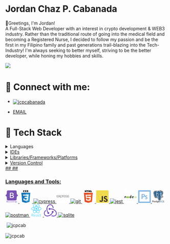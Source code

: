 # Jordan Chaz P. Cabanada

👋Greetings, I'm Jordan! </br>
    A Full-Stack Web Developer with an interest in crypto development & WEB3 industry. Rather than the traditional route of going into the medical field and becoming a Registered Nurse, I decided to follow my passion and be the first in my Filipino family and past generations trail-blazing into the Tech-Industry! I'm always seeking to better myself, striving to be the better developer, while honing my hobbies and skills.

<img class="image-placeholder" src="https://i.imgur.com/WnGdIGh.gif">
 

# 📮 Connect with me:

- <a href="https://linkedin.com/in/jcpcabanada" target="blank"><img align="center" src="https://raw.githubusercontent.com/rahuldkjain/github-profile-readme-generator/master/src/images/icons/Social/linked-in-alt.svg" alt="jcpcabanada" height="30" width="40" /></br>

- [EMAIL](mailto:jcpcabanada@gmail.com)

# 🧰 Tech Stack
<details>
  <summary>Languages</summary>
  <a href="https://img.shields.io/badge/css3-%231572B6.svg?style=for-the-badge&logo=css3&logoColor=white" target="blank"><img         align="center" src="https://img.shields.io/badge/css3-%231572B6.svg?style=for-the-badge&logo=css3&logoColor=white" alt="CSS3"     height="35"  width="80" />
  <a href="https://img.shields.io/badge/html5-%23E34F26.svg?style=for-the-badge&logo=html5&logoColor=white" target="blank"><img       align="center" src="https://img.shields.io/badge/html5-%23E34F26.svg?style=for-the-badge&logo=html5&logoColor=white"                alt="HTML5" height="35"  width="80" />
  <a href="https://img.shields.io/badge/javascript-%23323330.svg?style=for-the-badge&logo=javascript&logoColor=%23F7DF1E" target="blank"><img align="center" src="https://img.shields.io/badge/javascript-%23323330.svg?style=for-the-badge&logo=javascript&logoColor=%23F7DF1E" alt="JavaScript" height="35"  width="80" />
</details>

<details>
  <summary>IDEs</summary>
  <></>
</details>
  
<details>
  <summary>Libraries/Frameworks/Platforms</summary>
  <></>
</details>
  
<details>
  <summary>Version Control</summary>
  <></>
</details>
## 
## 
<h3 align="left">Languages and Tools:</h3>
<p align="left"> <a href="https://getbootstrap.com" target="_blank" rel="noreferrer"> <img src="https://raw.githubusercontent.com/devicons/devicon/master/icons/bootstrap/bootstrap-plain-wordmark.svg" alt="bootstrap" width="40" height="40"/> </a> <a href="https://www.w3schools.com/css/" target="_blank" rel="noreferrer"> <img src="https://raw.githubusercontent.com/devicons/devicon/master/icons/css3/css3-original-wordmark.svg" alt="css3" width="40" height="40"/> </a> <a href="https://www.cypress.io" target="_blank" rel="noreferrer"> <img src="https://raw.githubusercontent.com/simple-icons/simple-icons/6e46ec1fc23b60c8fd0d2f2ff46db82e16dbd75f/icons/cypress.svg" alt="cypress" width="40" height="40"/> </a> <a href="https://expressjs.com" target="_blank" rel="noreferrer"> <img src="https://raw.githubusercontent.com/devicons/devicon/master/icons/express/express-original-wordmark.svg" alt="express" width="40" height="40"/> </a> <a href="https://git-scm.com/" target="_blank" rel="noreferrer"> <img src="https://www.vectorlogo.zone/logos/git-scm/git-scm-icon.svg" alt="git" width="40" height="40"/> </a> <a href="https://www.w3.org/html/" target="_blank" rel="noreferrer"> <img src="https://raw.githubusercontent.com/devicons/devicon/master/icons/html5/html5-original-wordmark.svg" alt="html5" width="40" height="40"/> </a> <a href="https://developer.mozilla.org/en-US/docs/Web/JavaScript" target="_blank" rel="noreferrer"> <img src="https://raw.githubusercontent.com/devicons/devicon/master/icons/javascript/javascript-original.svg" alt="javascript" width="40" height="40"/> </a> <a href="https://jestjs.io" target="_blank" rel="noreferrer"> <img src="https://www.vectorlogo.zone/logos/jestjsio/jestjsio-icon.svg" alt="jest" width="40" height="40"/> </a> <a href="https://nodejs.org" target="_blank" rel="noreferrer"> <img src="https://raw.githubusercontent.com/devicons/devicon/master/icons/nodejs/nodejs-original-wordmark.svg" alt="nodejs" width="40" height="40"/> </a> <a href="https://www.photoshop.com/en" target="_blank" rel="noreferrer"> <img src="https://raw.githubusercontent.com/devicons/devicon/master/icons/photoshop/photoshop-line.svg" alt="photoshop" width="40" height="40"/> </a> <a href="https://www.postgresql.org" target="_blank" rel="noreferrer"> <img src="https://raw.githubusercontent.com/devicons/devicon/master/icons/postgresql/postgresql-original-wordmark.svg" alt="postgresql" width="40" height="40"/> </a> <a href="https://postman.com" target="_blank" rel="noreferrer"> <img src="https://www.vectorlogo.zone/logos/getpostman/getpostman-icon.svg" alt="postman" width="40" height="40"/> </a> <a href="https://reactjs.org/" target="_blank" rel="noreferrer"> <img src="https://raw.githubusercontent.com/devicons/devicon/master/icons/react/react-original-wordmark.svg" alt="react" width="40" height="40"/> </a> <a href="https://redux.js.org" target="_blank" rel="noreferrer"> <img src="https://raw.githubusercontent.com/devicons/devicon/master/icons/redux/redux-original.svg" alt="redux" width="40" height="40"/> </a> <a href="https://www.sqlite.org/" target="_blank" rel="noreferrer"> <img src="https://www.vectorlogo.zone/logos/sqlite/sqlite-icon.svg" alt="sqlite" width="40" height="40"/> </a> </p>

<p>&nbsp;<img align="center" src="https://github-readme-stats.vercel.app/api?username=jcpcab&show_icons=true&theme=dark&locale=en" alt="jcpcab" /></p>

<p><img align="center" src="https://github-readme-streak-stats.herokuapp.com/?user=jcpcab&theme=dark" alt="jcpcab" /></p>
